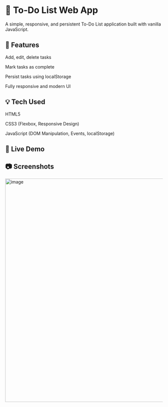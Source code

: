 # 📝 To-Do List Web App
A simple, responsive, and persistent To-Do List application built with vanilla JavaScript.

## 🚀 Features
Add, edit, delete tasks

Mark tasks as complete

Persist tasks using localStorage

Fully responsive and modern UI

## 💡 Tech Used
HTML5

CSS3 (Flexbox, Responsive Design)

JavaScript (DOM Manipulation, Events, localStorage)

## 🔗 Live Demo


## 📷 Screenshots
<img width="535" height="715" alt="image" src="https://github.com/user-attachments/assets/608c0cb9-b3bb-4fb6-98f3-9ea3bef31e64" />
